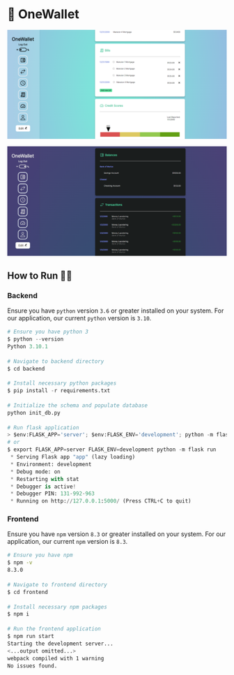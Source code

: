 # 👛 OneWallet

![WebApp-lightmode](https://github.com/SelenaChen123/HackNC2022/blob/main/docs/webpage-lightmode.png)

![WebApp-lightmode](https://github.com/SelenaChen123/HackNC2022/blob/main/docs/webpage-darkmode.png)

## How to Run 👷🏻

### Backend

Ensure you have `python` version `3.6` or greater installed on your system. For our application, our current `python` version is `3.10`.  

```python
# Ensure you have python 3
$ python --version
Python 3.10.1

# Navigate to backend directory
$ cd backend

# Install necessary python packages
$ pip install -r requirements.txt

# Initialize the schema and populate database
python init_db.py

# Run flask application
> $env:FLASK_APP='server'; $env:FLASK_ENV='development'; python -m flask run
# or 
$ export FLASK_APP=server FLASK_ENV=development python -m flask run
 * Serving Flask app "app" (lazy loading)
 * Environment: development
 * Debug mode: on
 * Restarting with stat
 * Debugger is active!
 * Debugger PIN: 131-992-963
 * Running on http://127.0.0.1:5000/ (Press CTRL+C to quit)
```

### Frontend

Ensure you have `npm` version `8.3` or greater installed on your system. For our application, our current `npm` version is `8.3`.  

```bash
# Ensure you have npm
$ npm -v
8.3.0

# Navigate to frontend directory
$ cd frontend

# Install necessary npm packages
$ npm i

# Run the frontend application
$ npm run start
Starting the development server...
<...output omitted...>
webpack compiled with 1 warning
No issues found.
```
